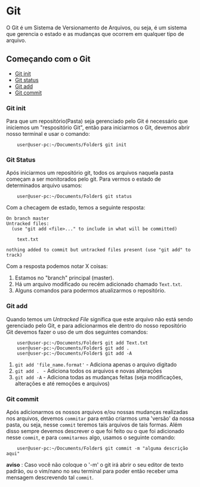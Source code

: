 # Git

O Git é um Sistema de Versionamento de Arquivos, ou seja, é um sistema que gerencia o estado e as mudanças que ocorrem em qualquer tipo de arquivo.

## Começando com o Git
* [Git init](#Git-init)
* [Git status](#Git-Status)
* [Git add](#Git-add)
* [Git commit](#Git-commit)


### Git init 

Para que um repositório(Pasta) seja gerenciado pelo Git é necessário que iniciemos um "respositório Git", então para iniciarmos o Git, devemos abrir nosso terminal e usar o comando:
```console
    user@user-pc:~/Documents/Folder$ git init 
```
### Git Status
Após iniciarmos um repositório git, todos os arquivos naquela pasta começam a ser monitorados pelo git. 
Para vermos o estado de determinados arquivo usamos: 

```console
    user@user-pc:~/Documents/Folder$ git status 
```
Com a checagem de estado, temos a seguinte resposta: 

```console
On branch master
Untracked files:
  (use "git add <file>..." to include in what will be committed)

	text.txt

nothing added to commit but untracked files present (use "git add" to track)
```

Com a resposta podemos notar X coisas:

1. Estamos no "branch" principal (master).
1. Há um arquivo modificado ou recém adicionado chamado `Text.txt`.
1. Alguns comandos para podermos atualizarmos o repositório.

### Git add

Quando temos um *Untracked File* significa que este arquivo não está sendo gerenciado pelo Git, e para adicionarmos ele dentro do nosso repositório Git devemos fazer o uso de um dos seguintes comandos:

```console
    user@user-pc:~/Documents/Folder$ git add Text.txt 
    user@user-pc:~/Documents/Folder$ git add .
    user@user-pc:~/Documents/Folder$ git add -A
```
1. `git add 'file_name.format'` - Adiciona apenas o arquivo digitado
2. `git add . ` - Adiciona todos os arquivos e novas alterações
3. `git add -A` - Adiciona todas as mudanças feitas (seja modificações, alterações e até remoções e arquivos)

### Git commit

Após adicionarmos os nossos arquivos e/ou nossas mudanças realizadas nos arquivos, devemos `commitar` para então criarmos uma 'versão' da nossa pasta, ou seja, nesse `commit` teremos tais arquivos de tais formas. Além disso sempre devemos descrever o que foi feito ou o que foi adicionado nesse `commit`, e para `commitarmos` algo, usamos o seguinte comando:

```console
    user@user-pc:~/Documents/Folder$ git commit -m "alguma descrição aqui" 
```
__aviso__ : Caso você não coloque o '-m' o git irá abrir o seu editor de texto padrão, ou o vim/nano no seu terminal para poder então receber uma mensagem descrevendo tal `commit`.